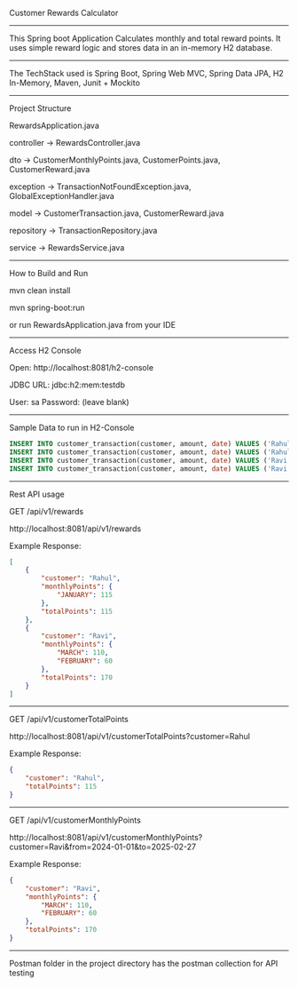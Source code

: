 Customer Rewards Calculator
********************

This Spring boot Application Calculates monthly and total reward points. It uses simple reward logic and stores data in an in-memory H2 database.


********************


The TechStack used is Spring Boot, Spring Web MVC, Spring Data JPA, H2 In-Memory, Maven, Junit + Mockito

**********************


Project Structure

RewardsApplication.java

controller -> RewardsController.java

dto -> CustomerMonthlyPoints.java, CustomerPoints.java, CustomerReward.java

exception -> TransactionNotFoundException.java, GlobalExceptionHandler.java

model -> CustomerTransaction.java, CustomerReward.java

repository -> TransactionRepository.java

service -> RewardsService.java


*************************

How to Build and Run

mvn clean install

mvn spring-boot:run

or run RewardsApplication.java from your IDE

**************************

Access H2 Console

Open: http://localhost:8081/h2-console

JDBC URL: jdbc:h2:mem:testdb

User: sa
Password: (leave blank)


******************************
Sample Data to run in H2-Console

```sql
INSERT INTO customer_transaction(customer, amount, date) VALUES ('Rahul', 120.0, '2024-01-15');
INSERT INTO customer_transaction(customer, amount, date) VALUES ('Rahul', 75.0, '2024-01-20');
INSERT INTO customer_transaction(customer, amount, date) VALUES ('Ravi', 105.0, '2024-02-14');
INSERT INTO customer_transaction(customer, amount, date) VALUES ('Ravi', 130.0, '2024-03-03');
```


*********************************

Rest API usage

GET /api/v1/rewards


http://localhost:8081/api/v1/rewards


Example Response:

```json
[
    {
        "customer": "Rahul",
        "monthlyPoints": {
            "JANUARY": 115
        },
        "totalPoints": 115
    },
    {
        "customer": "Ravi",
        "monthlyPoints": {
            "MARCH": 110,
            "FEBRUARY": 60
        },
        "totalPoints": 170
    }
]
```


**************************
GET /api/v1/customerTotalPoints

http://localhost:8081/api/v1/customerTotalPoints?customer=Rahul

Example Response:

```json
{
    "customer": "Rahul",
    "totalPoints": 115
}
```

********************************************
GET /api/v1/customerMonthlyPoints

http://localhost:8081/api/v1/customerMonthlyPoints?customer=Ravi&from=2024-01-01&to=2025-02-27

Example Response:

```json
{
    "customer": "Ravi",
    "monthlyPoints": {
        "MARCH": 110,
        "FEBRUARY": 60
    },
    "totalPoints": 170
}
```

*********************************************
Postman folder in the project directory has the postman collection for API testing







